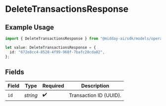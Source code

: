 # DeleteTransactionsResponse

## Example Usage

```typescript
import { DeleteTransactionsResponse } from "@midday-ai/sdk/models/operations";

let value: DeleteTransactionsResponse = {
  id: "672e8cc4-8528-4f99-968f-7bafc28cda82",
};
```

## Fields

| Field                  | Type                   | Required               | Description            |
| ---------------------- | ---------------------- | ---------------------- | ---------------------- |
| `id`                   | *string*               | :heavy_check_mark:     | Transaction ID (UUID). |